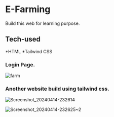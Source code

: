 # E-Farming
Build this web for learning purpose.

## Tech-used
*HTML
*Tailwind CSS

### Login Page.
![farm](https://github.com/Khiladi19/Tailwind--Learning/assets/112451686/f9406c9b-1807-495f-88d3-bfbe72e97b65)

### Another website build using tailwind css.
![Screenshot_20240414-232614](https://github.com/Khiladi19/Tailwind--Learning/assets/112451686/f0ccbd10-0caa-4ff0-8536-131172173f90)

![Screenshot_20240414-232625~2](https://github.com/Khiladi19/Tailwind--Learning/assets/112451686/08702980-2c63-4182-950a-7ba654a2ce59)
